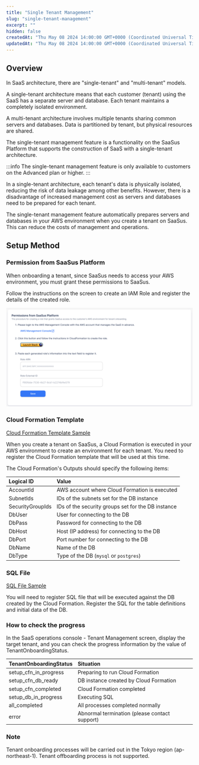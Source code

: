 ```yaml
---
title: "Single Tenant Management"
slug: "single-tenant-management"
excerpt: ""
hidden: false
createdAt: "Thu May 08 2024 14:00:00 GMT+0000 (Coordinated Universal Time)"
updatedAt: "Thu May 08 2024 14:00:00 GMT+0000 (Coordinated Universal Time)"
---
```


## Overview

In SaaS architecture, there are "single-tenant" and "multi-tenant" models.

A single-tenant architecture means that each customer (tenant) using the SaaS has a separate server and database. Each tenant maintains a completely isolated environment.

A multi-tenant architecture involves multiple tenants sharing common servers and databases. Data is partitioned by tenant, but physical resources are shared.

The single-tenant management feature is a functionality on the SaaSus Platform that supports the construction of SaaS with a single-tenant architecture.

:::info
The single-tenant management feature is only available to customers on the Advanced plan or higher.
:::

In a single-tenant architecture, each tenant's data is physically isolated, reducing the risk of data leakage among other benefits. However, there is a disadvantage of increased management cost as servers and databases need to be prepared for each tenant.

The single-tenant management feature automatically prepares servers and databases in your AWS environment when you create a tenant on SaaSus. This can reduce the costs of management and operations.

## Setup Method

### Permission from SaaSus Platform

When onboarding a tenant, since SaaSus needs to access your AWS environment, you must grant these permissions to SaaSus.

Follow the instructions on the screen to create an IAM Role and register the details of the created role.

![settings-role](/img/saas-development-console/single-tenant-management/settings-role.png)

### Cloud Formation Template

<a download="singletenant-cf-sample.yml" href="/file/singletenant-cf-sample.yml"> Cloud Formation Template Sample </a>

When you create a tenant on SaaSus, a Cloud Formation is executed in your AWS environment to create an environment for each tenant. You need to register the Cloud Formation template that will be used at this time.

The Cloud Formation's Outputs should specify the following items:

| Logical ID       | Value                                              |
| :--------------- | :------------------------------------------------- |
| AccountId        | AWS account where Cloud Formation is executed      |
| SubnetIds        | IDs of the subnets set for the DB instance         |
| SecurityGroupIds | IDs of the security groups set for the DB instance |
| DbUser           | User for connecting to the DB                      |
| DbPass           | Password for connecting to the DB                  |
| DbHost           | Host (IP address) for connecting to the DB         |
| DbPort           | Port number for connecting to the DB               |
| DbName           | Name of the DB                                     |
| DbType           | Type of the DB (`mysql` or `postgres`)             |

### SQL File

<a download="singletenant-sample.sql" href="/file/singletenant-sample.sql"> SQL File Sample </a>

You will need to register SQL file that will be executed against the DB created by the Cloud Formation. Register the SQL for the table definitions and initial data of the DB.

### How to check the progress

In the SaaS operations console - Tenant Management screen, display the target tenant, and you can check the progress information by the value of TenantOnboardingStatus.

| TenantOnboardingStatus | Situation                                     |
| :--------------------- | :-------------------------------------------- |
| setup_cfn_in_progress  | Preparing to run Cloud Formation              |
| setup_cfn_db_ready     | DB instance created by Cloud Formation        |
| setup_cfn_completed    | Cloud Formation completed                     |
| setup_db_in_progress   | Executing SQL                                 |
| all_completed          | All processes completed normally              |
| error                  | Abnormal termination (please contact support) |

### Note

Tenant onboarding processes will be carried out in the Tokyo region (ap-northeast-1).
Tenant offboarding process is not supported.
